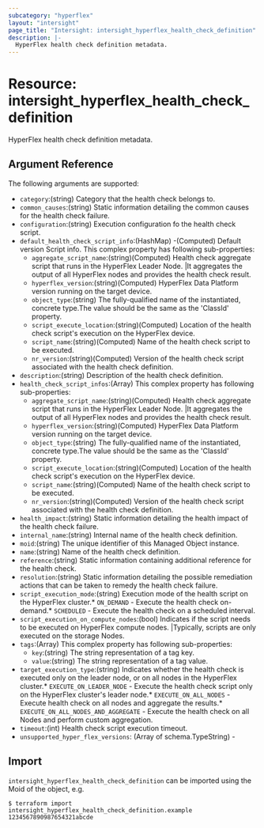 ```yaml
---
subcategory: "hyperflex"
layout: "intersight"
page_title: "Intersight: intersight_hyperflex_health_check_definition"
description: |-
  HyperFlex health check definition metadata.
---
```


# Resource: intersight_hyperflex_health_check_definition
HyperFlex health check definition metadata.
## Argument Reference
The following arguments are supported:
* `category`:(string) Category that the health check belongs to. 
* `common_causes`:(string) Static information detailing the common causes for the health check failure. 
* `configuration`:(string) Execution configuration fo the health check script. 
* `default_health_check_script_info`:(HashMap) -(Computed) Default version Script info. 
This complex property has following sub-properties:
  + `aggregate_script_name`:(string)(Computed) Health check aggregate script that runs in the HyperFlex Leader Node. |It aggregates the output of all HyperFlex nodes and provides the health check result. 
  + `hyperflex_version`:(string)(Computed) HyperFlex Data Platform version running on the target device. 
  + `object_type`:(string) The fully-qualified name of the instantiated, concrete type.The value should be the same as the 'ClassId' property. 
  + `script_execute_location`:(string)(Computed) Location of the health check script's execution on the HyperFlex device. 
  + `script_name`:(string)(Computed) Name of the health check script to be executed. 
  + `nr_version`:(string)(Computed) Version of the health check script associated with the health check definition. 
* `description`:(string) Description of the health check definition. 
* `health_check_script_infos`:(Array)
This complex property has following sub-properties:
  + `aggregate_script_name`:(string)(Computed) Health check aggregate script that runs in the HyperFlex Leader Node. |It aggregates the output of all HyperFlex nodes and provides the health check result. 
  + `hyperflex_version`:(string)(Computed) HyperFlex Data Platform version running on the target device. 
  + `object_type`:(string) The fully-qualified name of the instantiated, concrete type.The value should be the same as the 'ClassId' property. 
  + `script_execute_location`:(string)(Computed) Location of the health check script's execution on the HyperFlex device. 
  + `script_name`:(string)(Computed) Name of the health check script to be executed. 
  + `nr_version`:(string)(Computed) Version of the health check script associated with the health check definition. 
* `health_impact`:(string) Static information detailing the health impact of the health check failure. 
* `internal_name`:(string) Internal name of the health check definition. 
* `moid`:(string) The unique identifier of this Managed Object instance. 
* `name`:(string) Name of the health check definition. 
* `reference`:(string) Static information containing additional reference for the health check. 
* `resolution`:(string) Static information detailing the possible remediation actions that can be taken to remedy the health check failure. 
* `script_execution_mode`:(string) Execution mode of the health script on the HyperFlex cluster.* `ON_DEMAND` - Execute the health check on-demand.* `SCHEDULED` - Execute the health check on a scheduled interval. 
* `script_execution_on_compute_nodes`:(bool) Indicates if the script needs to be executed on HyperFlex compute nodes. |Typically, scripts are only executed on the storage Nodes. 
* `tags`:(Array)
This complex property has following sub-properties:
  + `key`:(string) The string representation of a tag key. 
  + `value`:(string) The string representation of a tag value. 
* `target_execution_type`:(string) Indicates whether the health check is executed only on the leader node, or on all nodes in the HyperFlex cluster.* `EXECUTE_ON_LEADER_NODE` - Execute the health check script only on the HyperFlex cluster's leader node.* `EXECUTE_ON_ALL_NODES` - Execute health check on all nodes and aggregate the results.* `EXECUTE_ON_ALL_NODES_AND_AGGREGATE` - Execute the health check on all Nodes and perform custom aggregation. 
* `timeout`:(int) Health check script execution timeout. 
* `unsupported_hyper_flex_versions`:
                (Array of schema.TypeString) -


## Import
`intersight_hyperflex_health_check_definition` can be imported using the Moid of the object, e.g.
```
$ terraform import intersight_hyperflex_health_check_definition.example 1234567890987654321abcde
``` 
